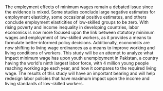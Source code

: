 #### 
The employment effects of minimum wages remain a debated issue since the evidence is mixed. Some studies conclude large negative estimates for employment elasticity, some occasional positive estimates, and others conclude employment elasticities of low-skilled groups to be zero. With rising poverty and income inequality in developing countries, labor economics is now more focused upon the link between statutory minimum wages and employment of low-skilled workers, as it provides a means to formulate better-informed policy decisions. Additionally, economists are now shifting to living wage ordinances as a means to improve working and living conditions of workers. This study will be an attempt to analyze what impact minimum wage has upon youth unemployment in Pakistan, a country having the world's ninth largest labor force, with 4 million young people reaching working age each year, and how it compares to the required living wage. The results of this study will have an important bearing and will help redesign labor policies that have maximum impact upon the income and living standards of low-skilled workers.
